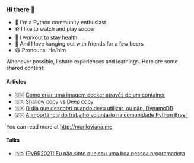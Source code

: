### Hi there 👋

- 🐍 I'm a Python community enthusiast
- ⚽ I like to watch and play soccer
- 💪 I workout to stay health
- 🍻 And I love hanging out with friends for a few beers
- 😄 Pronouns: He/him

Whenever possible, I share experiences and learnings. Here are some shared content:

#### Articles

* 🇧🇷 [Como criar uma imagem docker através de um container](https://muriloviana.me/posts/como-criar-uma-imagem-docker-atraves-de-um-container/)
* 🇧🇷 [Shallow copy vs Deep copy](https://muriloviana.me/posts/shallow-copy-vs-deep-copy/)
* 🇧🇷 [O dia que descobri quando devo utilizar, ou não, DynamoDB](https://muriloviana.me/posts/o-dia-que-descobri-quando-devo-utilizar-ou-nao-dynamodb/)
* 🇧🇷 [A importância do trabalho voluntário na comunidade Python Brasil](https://www.linkedin.com/feed/update/urn:li:activity:7125125470559383554/)

You can read more at http://muriloviana.me

#### Talks

* 🇧🇷 [[PyBR2021] Eu não sinto que sou uma boa pessoa programadora](https://www.youtube.com/watch?v=uTW5TtwD22U&t=3s)
